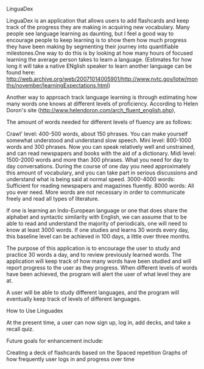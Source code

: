 LinguaDex


LinguaDex is an application that allows users to add flashcards and keep track of the progress they are making
in acquiring new vocabulary. Many people see language learning as daunting, but I feel a good way to encourage
people to keep learning is to show them how much progress they have been making by segmenting their journey into 
quantifiable milestones.One way to do this is by looking at how many hours of focused learning the average 
person takes to learn a language. (Estimates for how long it will take a native ENglish speaker to learn another language
can be found here: http://web.archive.org/web/20071014005901/http://www.nvtc.gov/lotw/months/november/learningExpectations.html)

Another way to approach track language learning is through estimating how many words one knows at different levels
of proficiency. According to Helen Doron's site (http://www.helendoron.com/arch_fluent_english.php), 

The amount of words needed for different levels of fluency are as follows: 

 Crawl' level: 400-500 words, about 150 phrases. You can make yourself somewhat understood and understand slow speech.
 Mini level: 800-1000 words and 300 phrases. Now you can speak relatively well and unstrained, and can read newspapers and books with the aid of a dictionary.
 Midi level: 1500-2000 words and more than 300 phrases. What you need for day to day conversations. During the course of one day you need approximately this amount of vocabulary, and you can take part in serious discussions and understand what is being said at normal speed.
 3000-4000 words: Sufficient for reading newspapers and magazines fluently.
 8000 words: All you ever need. More words are not necessary in order to communicate freely and read all types of literature.

 If one is learning an Indo-European language or one that does share the alphabet and syntactic similarity with English, 
we can assume that to be able to read and understand the majority of periodicals, one will need to know at least 3000 words.
If one studies and learns 30 words every day, this baseline level can be achieved in 100 days,
a little over three months.

The purpose of this application is to encourage the user to study and practice 30 words a day, and to review previously learned words. The application will keep track of how many words have been studied and will report progress to the user as they progress. When different levels of words have been achieved, the program will alert the user of what level they are at. 

A user will be able to study different languages, and the program will eventually keep track of levels of different languages. 

How to Use Linguadex

At the present time, a user can now sign up, log in, add decks, and take a recall quiz. 

Future goals for enhancement include:

Creating a deck of flashcards based on the 
Spaced repetition
Graphs of how frequently user logs in and progress over time 




 



